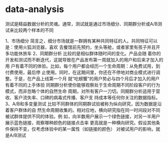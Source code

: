 # data-analysis

测试是精益数据分析的灵魂。通常，测试就是通过市场细分、同期群分析或A/B测试来比较两个样本的不同

1、市场细分
  简言之，细分市场就是一群拥有某种共同特征的人。共同特征可以是：使用火狐浏览器，喜欢
去餐馆前先预约，坐头等舱，或者家里有孩子并且开多功能休旅车
2、同期群分析
  比较的是相似群体随时间的变化。产品会随
着你的开发和测试而不断迭代，这就导致在产品发布第一周就加入的用户和后来才加入的用
户有着不同的体验。比如，每个用户都会经历一个生命周期：从免费试用，到付费使用，最后停
止使用。同时，在这期间里，你还在不停地对商业模式进行调整。于是，在产品上线第一个月
就“吃螃蟹”的用户势必与四个月后才加入的用户有着不同的上手体验
  同期群分析使你能够观察处于生命周期不同阶段客户的行为模式，而非忽略个体的自然生命
周期，对所有客户一刀切。同期群分析适用于营收、客户流失率、口碑的病毒式传播、客户支
持成本等任何你关注的数据指标。
3、A/B和多变量测试
  比较不同群体的同期群试验被称为纵向研究，因为数据是沿着客户群体的自
然生命周期收集的。相对应地，横向研究指在同一时间段对不同被试群体提供不同的体验。例
如，向半数用户展示一个绿色链接，对另一半用户展示蓝色链接，观察哪种颜色的链接点击率
更高就是一种横向研究。假设其他条件保持不变，仅考虑体验中的某一属性（如链接的颜色）
对被试用户的影响，就是A/B测试
